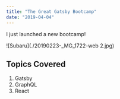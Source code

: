 ```yaml
---
title: "The Great Gatsby Bootcamp"
date: "2019-04-04"
---
```


I just launched a new bootcamp!

![Subaru](./20190223-_MG_1722-web 2.jpg)

## Topics Covered

1. Gatsby
2. GraphQL
3. React